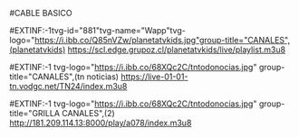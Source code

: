 #CABLE BASICO 

#EXTINF:-1tvg-id="881"tvg-name="Wapp"tvg-logo="https://i.ibb.co/Q85nVZw/planetatvkids.jpg"group-title="CANALES",(planetatvkids)
https://scl.edge.grupoz.cl/planetatvkids/live/playlist.m3u8

#EXTINF:-1 tvg-logo="https://i.ibb.co/68XQc2C/tntodonocias.jpg" group-title="CANALES",(tn noticias)
https://live-01-01-tn.vodgc.net/TN24/index.m3u8


#EXTINF:-1 tvg-logo="https://i.ibb.co/68XQc2C/tntodonocias.jpg" group-title="GRILLA CANALES",(2)
http://181.209.114.13:8000/play/a078/index.m3u8
















